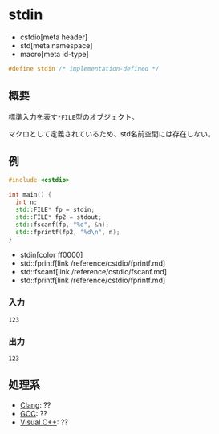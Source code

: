# stdin
* cstdio[meta header]
* std[meta namespace]
* macro[meta id-type]

```cpp
#define stdin /* implementation-defined */
```

## 概要
標準入力を表す`*FILE`型のオブジェクト。

マクロとして定義されているため、std名前空間には存在しない。

## 例
```cpp example
#include <cstdio>

int main() {
  int n;
  std::FILE* fp = stdin;
  std::FILE* fp2 = stdout;
  std::fscanf(fp, "%d", &n);
  std::fprintf(fp2, "%d\n", n);
}
```
* stdin[color ff0000]
* std::fprintf[link /reference/cstdio/fprintf.md]
* std::fscanf[link /reference/cstdio/fscanf.md]
* std::fprintf[link /reference/cstdio/fprintf.md]

### 入力
```
123
```

### 出力
```
123
```

## 処理系
- [Clang](/implementation.md#clang): ??
- [GCC](/implementation.md#gcc): ??
- [Visual C++](/implementation.md#visual_cpp): ??
